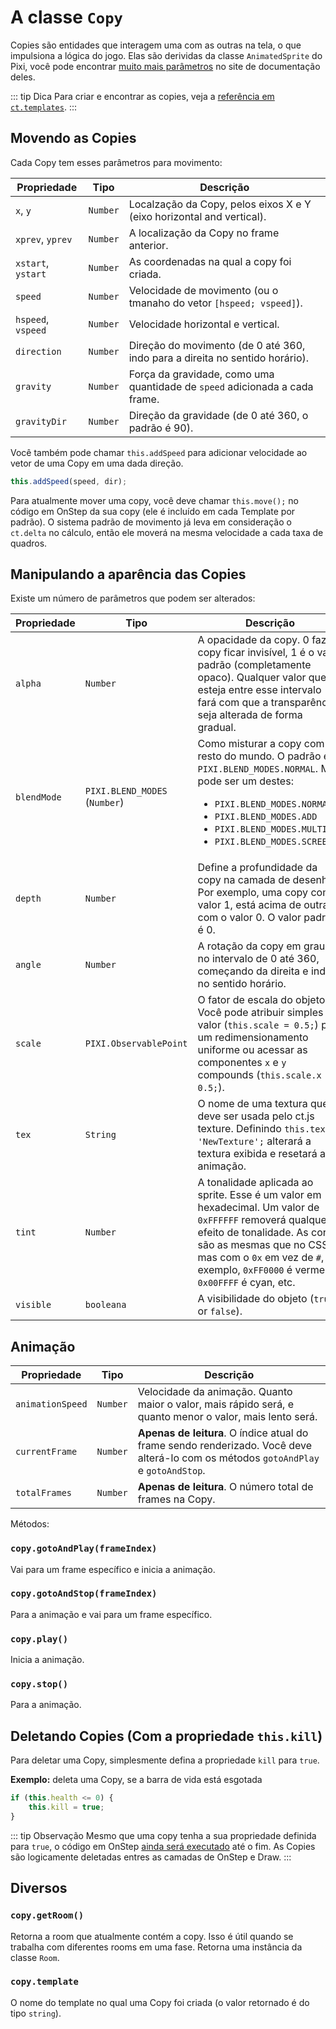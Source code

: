 # A classe `Copy`

Copies são entidades que interagem uma com as outras na tela, o que impulsiona a lógica do jogo. Elas são derividas da classe `AnimatedSprite` do Pixi, você pode encontrar [muito mais parâmetros](https://pixijs.download/release/docs/PIXI.AnimatedSprite.html) no site de documentação deles.

::: tip Dica
Para criar e encontrar as copies, veja a [referência em `ct.templates`](ct.templates.html).
:::

## Movendo as Copies

Cada Copy tem esses parâmetros para movimento:

Propriedade | Tipo | Descrição
-|-|-
`x`, `y` | `Number` | Localzação da Copy, pelos eixos X e Y (eixo horizontal and vertical).
`xprev`, `yprev` | `Number` | A localização da Copy no frame anterior.
`xstart`, `ystart` | `Number` | As coordenadas na qual a copy foi criada.
`speed` | `Number` | Velocidade de movimento (ou o tmanaho do vetor `[hspeed; vspeed]`).
`hspeed`, `vspeed` | `Number` | Velocidade horizontal e vertical.
`direction` | `Number` | Direção do movimento (de 0 até 360, indo para a direita no sentido horário).
`gravity` | `Number` | Força da gravidade, como uma quantidade de `speed` adicionada a cada frame.
`gravityDir` | `Number` | Direção da gravidade (de 0 até 360, o padrão é 90).

Você também pode chamar `this.addSpeed` para adicionar velocidade ao vetor de uma Copy em uma dada direção.

```js
this.addSpeed(speed, dir);
```

Para atualmente mover uma copy, você deve chamar `this.move();` no código em OnStep da sua copy (ele é incluído em cada Template por padrão). O sistema padrão de movimento já leva em consideração o `ct.delta` no cálculo, então ele moverá na mesma velocidade a cada taxa de quadros.

## Manipulando a aparência das Copies

Existe um número de parâmetros que podem ser alterados:

|Propriedade | Tipo | Descrição|
|-|-|-|
|`alpha` | `Number` | A opacidade da copy. 0 faz a copy ficar invisível, 1 é o valor padrão (completamente opaco). Qualquer valor que esteja entre esse intervalo fará com que a transparência seja alterada de forma gradual.|
|`blendMode` | `PIXI.BLEND_MODES` (`Number`) | Como misturar a copy com o resto do mundo. O padrão é `PIXI.BLEND_MODES.NORMAL`. Mas pode ser um destes: <ul><li>`PIXI.BLEND_MODES.NORMAL`</li> <li>`PIXI.BLEND_MODES.ADD`</li> <li>`PIXI.BLEND_MODES.MULTIPLY`</li><li>`PIXI.BLEND_MODES.SCREEN`</li></ul>|
|`depth` | `Number` | Define a profundidade da copy na camada de desenho. Por exemplo, uma copy com o valor 1, está acima de outra com o valor 0. O valor padrão é 0.|
|`angle` | `Number` | A rotação da copy em graus no intervalo de 0 até 360, começando da direita e indo no sentido horário.|
|`scale` | `PIXI.ObservablePoint` | O fator de escala do objeto. Você pode atribuir simples valor (`this.scale = 0.5;`) para um redimensionamento uniforme ou acessar as componentes `x` e `y` compounds (`this.scale.x = 0.5;`).|
|`tex` | `String` | O nome de uma textura que deve ser usada pelo ct.js texture. Definindo `this.tex = 'NewTexture';` alterará a textura exibida e resetará a animação. |
|`tint` | `Number` | A tonalidade aplicada ao sprite. Esse é um valor em hexadecimal. Um valor de `0xFFFFFF` removerá qualquer efeito de tonalidade. As cores são as mesmas que no CSS, mas com o `0x` em vez de `#`, por exemplo, `0xFF0000` é vermelho, `0x00FFFF` é cyan, etc.|
|`visible` | `booleana` | A visibilidade do objeto (`true` or `false`).|

## Animação

|Propriedade | Tipo | Descrição|
|-|-|-|
|`animationSpeed` | `Number` | Velocidade da animação. Quanto maior o valor, mais rápido será, e quanto menor o valor, mais lento será.|
|`currentFrame` | `Number` | **Apenas de leitura**. O índice atual do frame sendo renderizado. Você deve alterá-lo com os métodos `gotoAndPlay` e `gotoAndStop`.|
|`totalFrames` | `Number` | **Apenas de leitura**. O número total de frames na Copy.|

Métodos:

### `copy.gotoAndPlay(frameIndex)`

Vai para um frame específico e inicia a animação.

### `copy.gotoAndStop(frameIndex)`

Para a animação e vai para um frame específico.

### `copy.play()`

Inicia a animação.

### `copy.stop()`

Para a animação.


## Deletando Copies (Com a propriedade `this.kill`)

Para deletar uma Copy, simplesmente defina a propriedade `kill` para `true`.

**Exemplo:** deleta uma Copy, se a barra de vida está esgotada

```js
if (this.health <= 0) {
    this.kill = true;
}
```

::: tip Observação
Mesmo que uma copy tenha a sua propriedade definida para `true`, o código em OnStep [ainda será executado](ct.html#Event-sequence) até o fim. As Copies são logicamente deletadas entres as camadas de OnStep e Draw.
:::

## Diversos

### `copy.getRoom()`

Retorna a room que atualmente contém a copy. Isso é útil quando se trabalha com diferentes rooms em uma fase. Retorna uma instância da classe `Room`.

### `copy.template`

O nome do template no qual uma Copy foi criada (o valor retornado é do tipo `string`).
